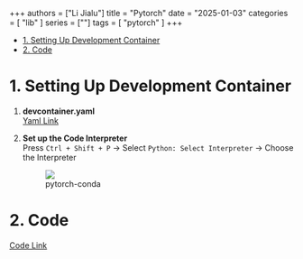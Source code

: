 +++
authors = ["Li Jialu"]
title = "Pytorch"
date = "2025-01-03"
categories = [
    "lib"
]
series = [""]
tags = [
   "pytorch"
]
+++

- [1. Setting Up Development Container](#1-setting-up-development-container)
- [2. Code](#2-code)

# 1. Setting Up Development Container

1. **devcontainer.yaml**  
   [Yaml Link](https://github.com/heirenlop/pytorch/blob/main/.devcontainer/devcontainer.json)

2. **Set up the Code Interpreter**  
    Press `Ctrl + Shift + P` -> Select `Python: Select Interpreter` -> Choose the Interpreter  
    <div class="container">
        <div class="image">
            <figure>
                <img src="/images/work-record/pytorch-conda.png",alt="pytorch",loading="lazy">
                <figcaption>pytorch-conda</figcaption>
            </figure>
        </div>
    </div>

# 2. Code  
[Code Link](https://github.com/heirenlop/pytorch)
